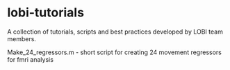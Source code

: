 # lobi-tutorials
A collection of tutorials, scripts and best practices developed by LOBI team members.

Make_24_regressors.m - short script for creating 24 movement regressors for fmri analysis